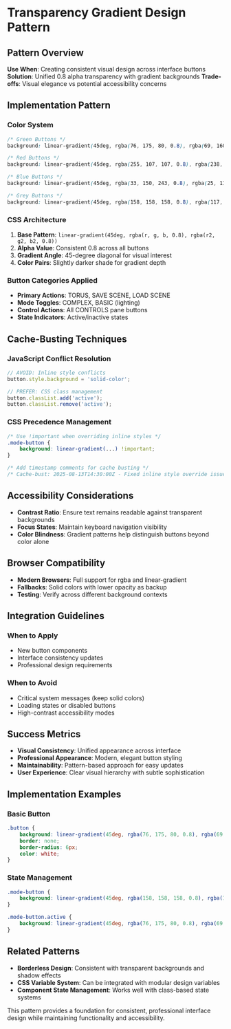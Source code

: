 # Transparency Gradient Design Pattern

## Pattern Overview
**Use When**: Creating consistent visual design across interface buttons
**Solution**: Unified 0.8 alpha transparency with gradient backgrounds
**Trade-offs**: Visual elegance vs potential accessibility concerns

## Implementation Pattern

### Color System
```css
/* Green Buttons */
background: linear-gradient(45deg, rgba(76, 175, 80, 0.8), rgba(69, 160, 73, 0.8));

/* Red Buttons */
background: linear-gradient(45deg, rgba(255, 107, 107, 0.8), rgba(238, 90, 36, 0.8));

/* Blue Buttons */
background: linear-gradient(45deg, rgba(33, 150, 243, 0.8), rgba(25, 118, 210, 0.8));

/* Grey Buttons */
background: linear-gradient(45deg, rgba(158, 158, 158, 0.8), rgba(117, 117, 117, 0.8));
```

### CSS Architecture
1. **Base Pattern**: `linear-gradient(45deg, rgba(r, g, b, 0.8), rgba(r2, g2, b2, 0.8))`
2. **Alpha Value**: Consistent 0.8 across all buttons
3. **Gradient Angle**: 45-degree diagonal for visual interest
4. **Color Pairs**: Slightly darker shade for gradient depth

### Button Categories Applied
- **Primary Actions**: TORUS, SAVE SCENE, LOAD SCENE
- **Mode Toggles**: COMPLEX, BASIC (lighting)
- **Control Actions**: All CONTROLS pane buttons
- **State Indicators**: Active/inactive states

## Cache-Busting Techniques

### JavaScript Conflict Resolution
```javascript
// AVOID: Inline style conflicts
button.style.background = 'solid-color';

// PREFER: CSS class management
button.classList.add('active');
button.classList.remove('active');
```

### CSS Precedence Management
```css
/* Use !important when overriding inline styles */
.mode-button {
    background: linear-gradient(...) !important;
}

/* Add timestamp comments for cache busting */
/* Cache-bust: 2025-08-13T14:30:00Z - Fixed inline style override issue */
```

## Accessibility Considerations
- **Contrast Ratio**: Ensure text remains readable against transparent backgrounds
- **Focus States**: Maintain keyboard navigation visibility
- **Color Blindness**: Gradient patterns help distinguish buttons beyond color alone

## Browser Compatibility
- **Modern Browsers**: Full support for rgba and linear-gradient
- **Fallbacks**: Solid colors with lower opacity as backup
- **Testing**: Verify across different background contexts

## Integration Guidelines

### When to Apply
- New button components
- Interface consistency updates
- Professional design requirements

### When to Avoid
- Critical system messages (keep solid colors)
- Loading states or disabled buttons
- High-contrast accessibility modes

## Success Metrics
- **Visual Consistency**: Unified appearance across interface
- **Professional Appearance**: Modern, elegant button styling  
- **Maintainability**: Pattern-based approach for easy updates
- **User Experience**: Clear visual hierarchy with subtle sophistication

## Implementation Examples

### Basic Button
```css
.button {
    background: linear-gradient(45deg, rgba(76, 175, 80, 0.8), rgba(69, 160, 73, 0.8));
    border: none;
    border-radius: 6px;
    color: white;
}
```

### State Management
```css
.mode-button {
    background: linear-gradient(45deg, rgba(158, 158, 158, 0.8), rgba(117, 117, 117, 0.8));
}

.mode-button.active {
    background: linear-gradient(45deg, rgba(76, 175, 80, 0.8), rgba(69, 160, 73, 0.8));
}
```

## Related Patterns
- **Borderless Design**: Consistent with transparent backgrounds and shadow effects
- **CSS Variable System**: Can be integrated with modular design variables
- **Component State Management**: Works well with class-based state systems

This pattern provides a foundation for consistent, professional interface design while maintaining functionality and accessibility.